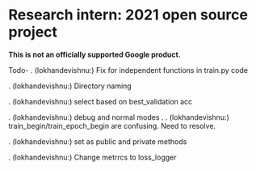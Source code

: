# Research intern: 2021 open source project

**This is not an officially supported Google product.**



Todo-
. (lokhandevishnu:) Fix for independent functions in train.py code

. (lokhandevishnu:) Directory naming

. (lokhandevishnu:) select based on best_validation acc

. (lokhandevishnu:) debug and normal modes
.
. (lokhandevishnu:) train_begin/train_epoch_begin are confusing. Need to resolve.

. (lokhandevishnu:) set as public and private methods

. (lokhandevishnu:) Change metrrcs to loss_logger
